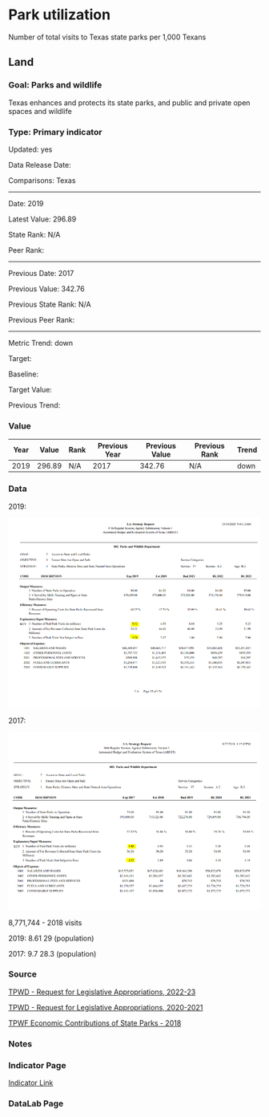 # Park utilization

Number of total visits to Texas state parks per 1,000 Texans

## Land

### Goal: Parks and wildlife

Texas enhances and protects its state parks, and public and private open spaces and wildlife

### Type: Primary indicator

Updated: yes

Data Release Date: 

Comparisons: Texas


----

Date: 2019

Latest Value: 296.89 

State Rank: N/A

Peer Rank: 


----

Previous Date: 2017

Previous Value: 342.76

Previous State Rank: N/A

Previous Peer Rank: 


----
Metric Trend: down

Target: 

Baseline: 

Target Value: 

Previous Trend: 



### Value

| Year      |  Value      | Rank        | Previous Year | Previous Value | Previous Rank | Trend | 
| ----------- | ----------- | ----------- | ----------- | ----------- | ----------- | -----------|
|   2019      |    296.89   |      N/A    |     2017    |    342.76   |     N/A     |    down    |


### Data

2019:

![2019](./images/2019_parkvisits.PNG)

2017:

![2019](./images/2017_parkvisits.PNG)

8,771,744 - 2018 visits

2019:
8.61
29 (population)

2017:
9.7 
28.3 (population)

### Source

[TPWD - Request for Legislative Appropriations, 2022-23](https://tpwd.texas.gov/publications/pwdpubs/media/FY22-23-TPWD-LAR.pdf)

[TPWD - Request for Legislative Appropriations, 2020-2021](https://tpwd.texas.gov/publications/pwdpubs/media/FY20-21-TPWD-LAR.pdf)

[TPWF Economic Contributions of State Parks - 2018](https://www.tpwf.org/wp-content/uploads/2019/02/The-Economic-Contributions-of-State-Parks-2018-Report.pdf)

### Notes


### Indicator Page

[Indicator Link](https://indicators.texas2036.org/indicator/113)


### DataLab Page

